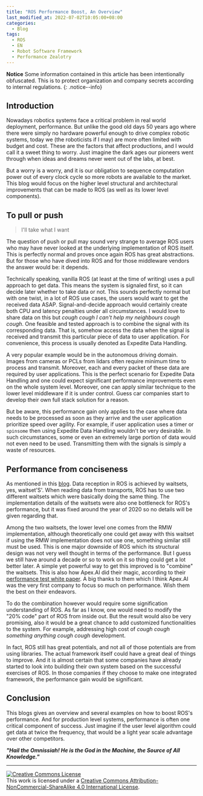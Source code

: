 ```yaml
---
title: "ROS Performance Boost, An Overview"
last_modified_at: 2022-07-02T10:05:00+08:00
categories:
  - Blog
tags:
  - ROS
  - EN
  - Robot Software Framework
  - Performance Zealotry
---
```


**Notice** Some information contained in this article has been intentionally obfuscated. This is to protect organization and company secrets according to internal regulations.
{: .notice--info}

## Introduction 
Nowadays robotics systems face a critical problem in real world deployment, performance. But unlike the good old days 50 years ago where there were simply no hardware powerful enough to drive complex robotic systems, today we (the roboticists if I may) are more often limited with budget and cost. These are the factors that affect productions, and I would call it a sweet thing to worry. Just imagine the dark ages our pioneers went through when ideas and dreams never went out of the labs, at best.  

But a worry is a worry, and it is our obligation to sequence computation power out of every clock cycle so more robots are available to the market. This blog would focus on the higher level structural and architectural improvements that can be made to ROS (as well as its lower level components).

## To pull or push

> I'll take what I want

The question of push or pull may sound very strange to average ROS users who may have never looked at the underlying implementation of ROS itself. This is perfectly normal and proves once again ROS has great abstractions. But for those who have dived into ROS and for those middleware vendors the answer would be: it depends. 

Technically speaking, vanilla ROS (at least at the time of writing) uses a pull approach to get data. This means the system is signaled first, so it can decide later whether to take data or not. This sounds perfectly normal but with one twist, in a lot of ROS use cases, the users would want to get the received data ASAP. Signal-and-decide approach would certainly create both CPU and latency penalties under all circumstances. I would love to share data on this but *cough cough I can't help my neighbours cough cough*. One feasible and tested approach is to combine the signal with its corresponding data. That is, somehow access the data when the signal is received and transmit this particular piece of data to user application. For convenience, this process is usually denoted as Expedite Data Handling. 

A very popular example would be in the autonomous driving domain. Images from cameras or PCLs from lidars often require minimum time to process and transmit. Moreover, each and every packet of these data are required by user applications. This is the perfect scenario for Expedite Data Handling and one could expect significant performance improvements even on the whole system level. Moreover, one can apply similar technique to the lower level middleware if it is under control. Guess car companies start to develop their own full stack solution for a reason. 

But be aware, this performance gain only applies to the case where data needs to be processed as soon as they arrive and the user application prioritize speed over agility. For example, if user application uses a timer or `spinsome` then using Expedite Data Handling wouldn't be very desirable. In such circumstances, some or even an extremely large portion of data would not even need to be used. Transmitting them with the signals is simply a waste of resources.

## Performance from conciseness
As mentioned in this [blog](https://omnissiah-enlightenment.github.io/blog/What-really-happens-when-you-start-ROS/). Data reception in ROS is achieved by waitsets, yes, waitset'S'. When reading data from transports, ROS has to use two different waitsets which were basically doing the same thing. The implementation details of the waitsets were also one bottleneck for ROS's performance, but it was fixed around the year of 2020 so no details will be given regarding that. 

Among the two waitsets, the lower level one comes from the RMW implementation, although theoretically one could get away with this waitset if using the RMW implementation does not use one, something similar still must be used. This is one major downside of ROS which its structural design was not very well thought in terms of the performance. But I guess we still have around a decade or so to work on it so thing could get a lot better later. A simple yet powerful way to get this improved is to "combine" the waitsets. This is also how Apex.AI did their magic, according to their [performance test white paper](https://drive.google.com/file/d/15nX80RK6aS8abZvQAOnMNUEgh7px9V5S/view). A big thanks to them which I think Apex.AI was the very first company to focus so much on performance. Wish them the best on their endeavors. 

To do the combination however would require some signification understanding of ROS. As far as I know, one would need to modify the "20% code" part of ROS from inside out. But the result would also be very promising, also it would be a great chance to add customized functionalities to the system. For example, addressing high cost of *cough cough something anything cough cough* development. 

In fact, ROS still has great potentials, and not all of those potentials are from using libraries. The actual framework itself could have a great deal of things to improve. And it is almost certain that some companies have already started to look into building their own system based on the successful exercises of ROS. In those companies if they choose to make one integrated framework, the performance gain would be significant.

## Conclusion

This blogs gives an overview and several examples on how to boost ROS's performance. And for production level systems, performance is often one critical component of success. Just imagine if the user level algorithm could get data at twice the frequency, that would be a light year scale advantage over other competitors.

***"Hail the Omnissiah! He is the God in the Machine, the Source of All Knowledge."***

---

<a rel="license" href="http://creativecommons.org/licenses/by-nc-sa/4.0/"><img alt="Creative Commons License" style="border-width:0" src="https://i.creativecommons.org/l/by-nc-sa/4.0/88x31.png" /></a><br />This work is licensed under a <a rel="license" href="http://creativecommons.org/licenses/by-nc-sa/4.0/">Creative Commons Attribution-NonCommercial-ShareAlike 4.0 International License</a>.

